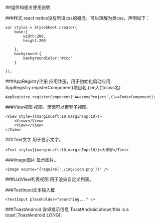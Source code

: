 ##组件和相关使用说明

###样式
react native没有所谓css的概念，可以理解为类css，声明如下：

```
var styles = StyleSheet.create({
    base:{
        width:200,
        height:200

    },
    background:{
        backgroundColor:'#ccc'
    }

});

```
###AppRegistry注册
应用注册，用于初始化启动应用.<br />
AppRegistry.registerComponent(项目名,()=>入口class名)

```
AppRegistry.registerComponent('AwesomeProject',()=>IndexComponent);
```
###View视图
视图，里面可以嵌套子视图。

```
<View style={{marginLeft:10,marginTop:10}}>
    <View></View>
    <View></View>
</View>
```
###Text文字
用于显示文字。

```
<Text style={{marginLeft:10,marginTop:10}}>大家好</Text>
```

###Image图片
显示图片。
```
<Image source="{require('./img/icon.png')}" />
```

###ListView列表视图
用于渲染自定义列表。

###TextInput文本输入框

```
<TextInput placeholder="searching..." />
```
###ToastAndroid 安卓提示信息
ToastAndroid.show('this is a toast',ToastAndroid.LONG);
